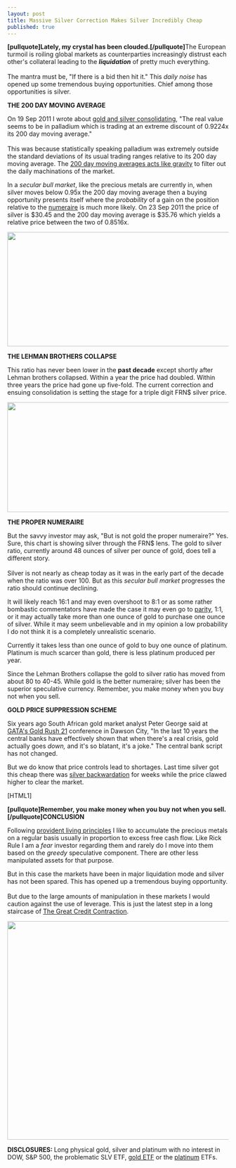 ```yaml
---
layout: post
title: Massive Silver Correction Makes Silver Incredibly Cheap
published: true
---
```

<p><strong>[pullquote]Lately, my crystal has been clouded.[/pullquote]</strong>The European turmoil is roiling global markets as counterparties increasingly distrust each other's collateral leading to the <em><strong>liquidation</strong></em> of pretty much everything.<br/><br/> The mantra must be, "If there is a bid then hit it." This <em>daily noise</em> has opened up some tremendous buying opportunities. Chief among those opportunities is silver.<img src="{{ site.baseurl }}/images/230911.jpg" alt="" width="1" height="1" border="0" /></p>
<p><strong>THE 200 DAY MOVING AVERAGE</strong></p>
<p>On 19 Sep 2011 I wrote about <a title="gold and silver consolidating" href="http://www.runtogold.com/2011/09/gold-and-silver-continue-consolidating-before-the-next-upleg/" target="_blank">gold and silver consolidating</a>, "The real value seems to be in palladium which is trading at an extreme discount of 0.9224x its 200 day moving average."<br/><br/> This was because statistically speaking palladium was extremely outside the standard deviations of its usual trading ranges relative to its 200 day moving average. The <a title="200 day moving average" href="http://www.runtogold.com/2010/07/200-day-moving-average/" target="_blank">200 day moving averages acts like gravity</a> to filter out the daily machinations of the market.</p>
<p>In a <em>secular bull market</em>, like the precious metals are currently in, when silver moves below 0.95x the 200 day moving average then a buying opportunity presents itself where the <em>probability</em> of a gain on the position relative to the <a title="numeraire" href="http://www.runtogold.com/2010/01/numeraire/" target="_blank">numeraire</a> is much more likely. On 23 Sep 2011 the price of silver is $30.45 and the 200 day moving average is $35.76 which yields a relative price between the two of 0.8516x.</p>
<p><img class="aligncenter" title="silver price" src="{{ site.baseurl }}/images/spot-silver-price-200-day-moving-average-520w.png" alt="" width="520" height="260" /></p>
<p><strong>THE LEHMAN BROTHERS COLLAPSE</strong></p>
<p>This ratio has never been lower in the <strong>past decade</strong> except shortly after Lehman brothers collapsed. Within a year the price had doubled. Within three years the price had gone up five-fold. The current correction and ensuing consolidation is setting the stage for a triple digit FRN$ silver price.</p>
<p><img class="aligncenter" title="silver cheap" src="{{ site.baseurl }}/images/silver-cheap-23-sep-2011.jpg" alt="" width="520" height="250" /></p>
<p><strong>THE PROPER NUMERAIRE</strong></p>
<p>But the savvy investor may ask, "But is not gold the proper numeraire?" Yes. Sure, this chart is showing silver through the FRN$ lens. The gold to silver ratio, currently around 48 ounces of silver per ounce of gold, does tell a different story. <br/><br/>Silver is not nearly as cheap today as it was in the early part of the decade when the ratio was over 100. But as this <em>secular bull market</em> progresses the ratio should continue declining.</p>
<p>It will likely reach 16:1 and may even overshoot to 8:1 or as some rather bombastic commentators have made the case it may even go to <a title="parity" href="http://www.shtfplan.com/precious-metals/prediction-silver-will-go-to-parity-with-gold_08192010" target="_blank">parity</a>, 1:1, or it may actually take more than one ounce of gold to purchase one ounce of silver. While it may seem unbelievable and in my opinion a low probability I do not think it is a completely unrealistic scenario.</p>
<p>Currently it takes less than one ounce of gold to buy one ounce of platinum. Platinum is much scarcer than gold, there is less platinum produced per year.</p>
<p>Since the Lehman Brothers collapse the gold to silver ratio has moved from about 80 to 40-45. While gold is the better numeraire; silver has been the superior speculative currency. Remember, you make money when you buy not when you sell.</p>
<p><strong>GOLD PRICE SUPPRESSION SCHEME</strong></p>
<p>Six years ago South African gold market analyst Peter George said at <a title="gata gold rush 21" href="http://www.runtogold.com/2005/09/goldrush-21/" target="_blank">GATA's Gold Rush 21</a> conference in Dawson City, "In the last 10 years the central banks have effectively shown that when there's a real crisis, gold actually goes <em>down,</em> and it's so blatant, it's a joke." The central bank script has not changed.</p>
<p>But we do know that price controls lead to shortages. Last time silver got this cheap there was <a title="silver backwardation" href="http://www.runtogold.com/2009/09/silver-trending-towards-backwardation-again/" target="_blank">silver backwardation</a> for weeks while the price clawed higher to clear the market.</p>
<p>[HTML1]</p>
<p><strong>[pullquote]Remember, you make money when you buy not when you sell.[/pullquote]CONCLUSION</strong></p>
<p>Following <a title="provident living principles" href="http://www.runtogold.com/2009/08/provident-living-principles/" target="_blank">provident living principles</a> I like to accumulate the precious metals on a regular basis usually in proportion to excess free cash flow. Like Rick Rule I am a <em>fear</em> investor regarding them and rarely do I move into them based on the <em>greedy</em> speculative component. There are other less manipulated assets for that purpose.</p>
<p>But in this case the markets have been in major liquidation mode and silver has not been spared. This has opened up a tremendous buying opportunity.<br/><br/> But due to the large amounts of manipulation in these markets I would caution against the use of leverage. This is just the latest step in a long staircase of <a title="the great credit contraction" href="http://www.creditcontraction.com" target="_blank">The Great Credit Contraction</a>.</p>
<p><a href="http://www.creditcontraction.com"><img class="aligncenter" title="the great credit contraction" src="{{ site.baseurl }}/images/Liquidity-Pyramid.jpg" alt="" width="540" height="497" /></a></p>
<p><strong>DISCLOSURES: </strong>Long physical gold, silver and platinum with no interest in DOW, S&amp;P 500, the problematic SLV ETF, <a title="gld etf" href="http://www.runtogold.com/2009/02/another-problem-with-the-gld-etf/" target="_blank">gold ETF</a> or the <a title="platinum" href="http://www.runtogold.com/2010/01/is-platinum-overvalued/" target="_blank">platinum</a> ETFs.</p>
